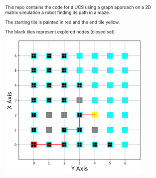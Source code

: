 This repo contains the code for a UCS using a graph approach on a 2D matrix simulation a robot finding its path in a maze.

The starting tile is painted in red and the end tile yellow.

The black tiles represent explored nodes (closed set)



!["Agent Found Its Path!"](UCS_graph.png)


